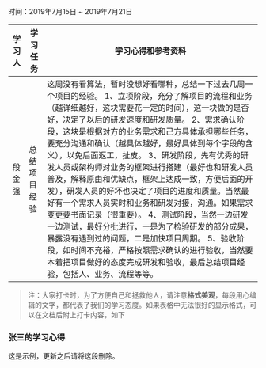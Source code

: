 时间：2019年7月15日 ~ 2019年7月21日

| 学习人  | 学习任务   | 学习心得和参考资料                                |
| ---- | ------ | ---------------------------------------- |
| 段金强  | 总结项目经验 | 这周没有看算法，暂时没想好看哪种，总结一下过去几周一个项目的经验。 1、立项阶段，充分了解项目的流程和业务（越详细越好，这块需要花一定的时间），这一块做的是否好，决定了以后的研发速度和研发质量。 2、需求确认阶段，这块是根据对方的业务需求和己方具体承担哪些任务，要充分沟通和确认（越具体越好，最好具体到每个字段的含义），以免后面返工，扯皮。 3、研发阶段，先有优秀的研发人员或架构师对业务的框架进行搭建（最好也和研发人员普及，解释原由和优缺点，框架上达成一致，方便后面的开发），研发人员的好坏也决定了项目的进度和质量。当然最好有一个需求人员实时和业务和研发对接，沟通。如果需求变更要书面记录（很重要）。 4、测试阶段，当然一边研发一边测试，最好分批进行，一是为了检验研发的部分成果，暴露没有遇到过的问题，二是加快项目周期。 5、验收阶段，如时间不充裕，严格按照需求确认的进行验收，当然要本着把项目做好的态度完成研发和验收，最后总结项目经验，包括人、业务、流程等等。 |

> 注：大家打卡时，为了方便自己和拯救他人，请注意**格式美观**，每段用心编辑的文字，都代表了我们的学习态度。如果表格中无法很好的显示格式，可以在文档后附上打卡内容，如下

### 张三的学习心得
这是示例，更新之后请将这段删除。
